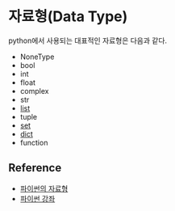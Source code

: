 # 자료형(Data Type)
python에서 사용되는 대표적인 자료형은 다음과 같다.
* NoneType
* bool
* int
* float
* complex
* str
* [list](./list.md)
* tuple
* [set](./set.md)
* [dict](./dictionary.md)
* function


## Reference
* [파이썬의 자료형](https://datascienceschool.net/01%20python/02.14%20%ED%8C%8C%EC%9D%B4%EC%8D%AC%EC%9D%98%20%EC%9E%90%EB%A3%8C%ED%98%95.html)
* [파이썬 강좌](https://ctkim.tistory.com/entry/%ED%8C%8C%EC%9D%B4%EC%8D%AC-%EA%B0%95%EC%A2%8C-%EB%AA%A9%EC%B0%A8)